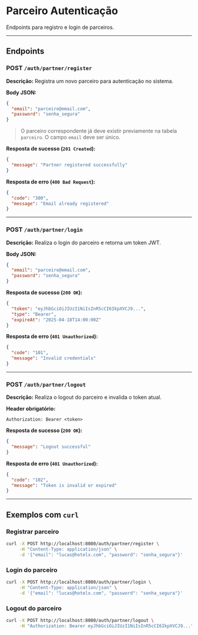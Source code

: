 # Parceiro Autenticação
Endpoints para registro e login de parceiros.

---

## Endpoints

### POST `/auth/partner/register`

**Descrição:** Registra um novo parceiro para autenticação no sistema.

**Body JSON:**

```json
{
  "email": "parceiro@email.com",
  "password": "senha_segura"
}
```

> O parceiro correspondente já deve existir previamente na tabela `parceiro`. O campo `email` deve ser único.

**Resposta de sucesso (`201 Created`):**

```json
{
  "message": "Partner registered successfully"
}
```

**Resposta de erro (`400 Bad Request`):**

```json
{
  "code": "300",
  "message": "Email already registered"
}
```

---

### POST `/auth/partner/login`

**Descrição:** Realiza o login do parceiro e retorna um token JWT.

**Body JSON:**

```json
{
  "email": "parceiro@email.com",
  "password": "senha_segura"
}
```

**Resposta de sucesso (`200 OK`):**

```json
{
  "token": "eyJhbGciOiJIUzI1NiIsInR5cCI6IkpXVCJ9...",
  "type": "Bearer",
  "expireAt": "2025-04-18T14:00:00Z"
}
```

**Resposta de erro (`401 Unauthorized`):**

```json
{
  "code": "101",
  "message": "Invalid credentials"
}
```

---

### POST `/auth/partner/logout`

**Descrição:** Realiza o logout do parceiro e invalida o token atual.

**Header obrigatório:**

```
Authorization: Bearer <token>
```

**Resposta de sucesso (`200 OK`):**

```json
{
  "message": "Logout successful"
}
```

**Resposta de erro (`401 Unauthorized`):**

```json
{
  "code": "102",
  "message": "Token is invalid or expired"
}
```

---

## Exemplos com `curl`

### Registrar parceiro

```bash
curl -X POST http://localhost:8080/auth/partner/register \
     -H "Content-Type: application/json" \
     -d '{"email": "lucas@hotelx.com", "password": "senha_segura"}'
```

### Login do parceiro

```bash
curl -X POST http://localhost:8080/auth/partner/login \
     -H "Content-Type: application/json" \
     -d '{"email": "lucas@hotelx.com", "password": "senha_segura"}'
```

### Logout do parceiro

```bash
curl -X POST http://localhost:8080/auth/partner/logout \
     -H "Authorization: Bearer eyJhbGciOiJIUzI1NiIsInR5cCI6IkpXVCJ9..."
```